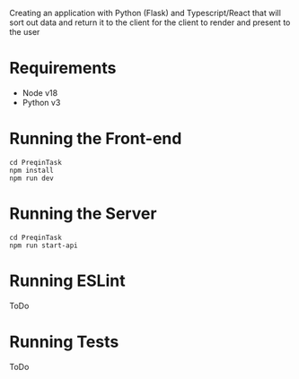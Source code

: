 Creating an application with Python (Flask) and Typescript/React that will sort out data and return it to the client for the client to render and present to the user

# Requirements
- Node v18
- Python v3

# Running the Front-end
```
cd PreqinTask
npm install
npm run dev
```

# Running the Server
```
cd PreqinTask
npm run start-api
```

# Running ESLint
ToDo

# Running Tests
ToDo

